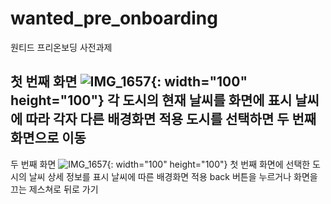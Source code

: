 # wanted_pre_onboarding
원티드 프리온보딩 사전과제

첫 번째 화면
![IMG_1657](https://user-images.githubusercontent.com/96690194/188860035-ebea3f9b-347b-4454-9d54-a4c0139323c7.PNG){: width="100" height="100"}
각 도시의 현재 날씨를 화면에 표시
날씨에 따라 각자 다른 배경화면 적용
도시를 선택하면 두 번째 화면으로 이동
---
두 번째 화면
![IMG_1657](https://user-images.githubusercontent.com/96690194/188860421-2ac70787-4942-47cd-b5e0-33b025e3287b.PNG){: width="100" height="100"}
첫 번째 화면에 선택한 도시의 날씨 상세 정보를 표시
날씨에 따른 배경화면 적용
back 버튼을 누르거나 화면을 끄는 제스쳐로 뒤로 가기
